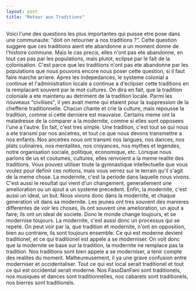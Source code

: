 ```yaml
---
layout: post
title: "Retour aux Traditions"
---
```

Voici l'une des questions les plus importantes qui puisse etre pose dans une communaute: "doit on retourner a nos traditions ?". Cette question suggere que ces traditions aient ete abandonne a un moment donne de l'histoire commune. Mais le cas precis, elles n'ont pas ete abandonne, en tout cas pas par les populations, mais plutot, eclipse par le fait de la colonisation. C'est parce que les traditions n'ont pas ete abandonne par les populations que nous pouvons encore nous poser cette question, si il faut faire marche arriere. Apres les indepedances, le systeme colonial a continue et l'administration locale a continue a d'eclipser cette traditions en la remplacant souvent par le mot cultures. On dira en fait, que la tradition coloniale a ete maintenu au detriment de la tradition locale. Parmi les nouveaux "civilises", il yen avait meme qui etaient pour la suppression de la chefferie traditionnelle. Chacun chante et crie la culture, mais repousse la tradition, comme si cette derniere est mauvaise. Certains meme ont la maladresse de la comparer a la modernite, comme si elles sont opposees l'une a l'autre.
En fait, c'est tres simple. Une tradition, c'est tout se qui nous a ete transmi par nos ancetres, et tout ce que nous devons transmettre a nos enfants. Nos ancetres nous ont transmi nos langues, nos dances, nos plats culinaires, nos mentalites, nos croyances, nos mythes et legendes, notre organisation sociale, politique, economique, etc. Lorsque nous parlons de us et coutumes, cultures, elles renvoient a la meme realite des traditions. Vous pouvez utiliser toute la gymnastique intellectuelle que vous voulez pour definir ces notions, mais vous verrez sur le terrain qu'il s'agit de la meme chose.
La modernite, c'est la periode dans laquelle nous vivons. C'est aussi le resultat qui vient d'un changement, generallement une amelioration ou un ajout a un systeme precedent. Enfin, la modernite, c'est aussi un ideal, un but. Nous vivons donc dans la modernite, et chaque generation vit dans sa modernite. Les jeunes ont tres souvent des manieres differentes de voir les choses, ils ont souvent une amelioration, un ajout a faire; ils ont un ideal de societe. Donc le monde change toujours, et se modernise toujours. La modernite, c'est aussi donc un processus qui se repete.
On peut voir par la, que tradition et modernite, n'ont en opposition, bien au contraire, ils sont toujours ensemble. Ce qui est moderne devient traditionel, et ce qui traditionel est appele a se moderniser. On voit donc que la modernite se base sur la tradition, la modernite ne remplace pas la tradition.
Nos traditions sont bien appele a se moderniser, a tenir compte des realites du moment. Malheureusement, il ya une grave confusion entre moderniser et occidentaliser. Tout ce qui est local serait traditionel et tout ce qui est occidental serait moderne. Nos FasoDanFani sont traditionels, nos musiques et dances sont traditionnelles, nos cabarets sont traditionels, nos bierres sont traditionels.
